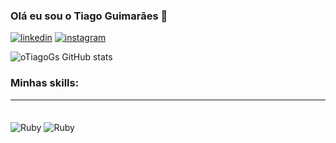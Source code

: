 ### Olá eu sou o Tiago Guimarães 👋

[![linkedin](https://img.shields.io/badge/LinkedIn-0077B5?style=for-the-badge&logo=linkedin&logoColor=white)](https://www.linkedin.com/in/tiago-guimaraes-27496922b)
[![instagram](https://img.shields.io/badge/Instagram-E4405F?style=for-the-badge&logo=instagram&logoColor=white)](https://instagram.com/o.tiag0?igshid=ZDdkNTZiNT=)

![oTiagoGs GitHub stats](https://github-readme-stats.vercel.app/api?username=oTiagoGs&show_icons=true&theme=dark)

### Minhas skills:<hr>
<div style="display: inline_block"><br/>
  <img align="center" alt="Ruby" src="https://img.shields.io/badge/Ruby-CC342D?style=for-the-badge&logo=ruby&logoColor=white" />
  <img align="center" alt="Ruby" src=https://img.shields.io/badge/Ruby_on_Rails-CC0000?style=for-the-badge&logo=ruby-on-rails&logoColor=white />
</div
